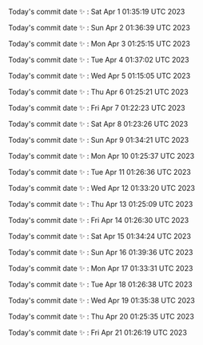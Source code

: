 Today's commit date ✨ : Sat Apr 1 01:35:19 UTC 2023 

Today's commit date ✨ : Sun Apr 2 01:36:39 UTC 2023 

Today's commit date ✨ : Mon Apr 3 01:25:15 UTC 2023 

Today's commit date ✨ : Tue Apr 4 01:37:02 UTC 2023 

Today's commit date ✨ : Wed Apr 5 01:15:05 UTC 2023 

Today's commit date ✨ : Thu Apr 6 01:25:21 UTC 2023 

Today's commit date ✨ : Fri Apr 7 01:22:23 UTC 2023 

Today's commit date ✨ : Sat Apr 8 01:23:26 UTC 2023 

Today's commit date ✨ : Sun Apr 9 01:34:21 UTC 2023 

Today's commit date ✨ : Mon Apr 10 01:25:37 UTC 2023 

Today's commit date ✨ : Tue Apr 11 01:26:36 UTC 2023 

Today's commit date ✨ : Wed Apr 12 01:33:20 UTC 2023 

Today's commit date ✨ : Thu Apr 13 01:25:09 UTC 2023 

Today's commit date ✨ : Fri Apr 14 01:26:30 UTC 2023 

Today's commit date ✨ : Sat Apr 15 01:34:24 UTC 2023 

Today's commit date ✨ : Sun Apr 16 01:39:36 UTC 2023 

Today's commit date ✨ : Mon Apr 17 01:33:31 UTC 2023 

Today's commit date ✨ : Tue Apr 18 01:26:38 UTC 2023 

Today's commit date ✨ : Wed Apr 19 01:35:38 UTC 2023 

Today's commit date ✨ : Thu Apr 20 01:25:35 UTC 2023 

Today's commit date ✨ : Fri Apr 21 01:26:19 UTC 2023 

